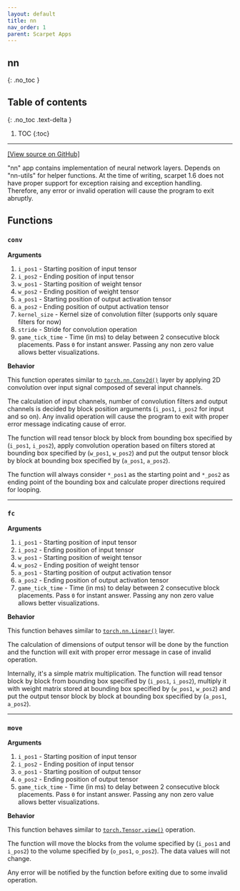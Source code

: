 ```yaml
---
layout: default
title: nn
nav_order: 1
parent: Scarpet Apps
---
```


## nn
{: .no_toc }

## Table of contents
{: .no_toc .text-delta }

1. TOC
{:toc}

---

[\[View source on GitHub\]](https://github.com/ashutoshbsathe/scarpet-nn/blob/master/scarpet-apps/nn.sc)

"nn" app contains implementation of neural network layers. Depends on "nn-utils" for helper functions. At the time of writing, scarpet 1.6 does not have proper support for exception raising and exception handling. Therefore, any error or invalid operation will cause the program to exit abruptly.

## Functions
### `conv`
**Arguments**
1. `i_pos1` - Starting position of input tensor 
2. `i_pos2` - Ending position of input tensor
3. `w_pos1` - Starting position of weight tensor
4. `w_pos2` - Ending position of weight tensor
5. `a_pos1` - Starting position of output activation tensor
6. `a_pos2` - Ending position of output activation tensor
7. `kernel_size` - Kernel size of convolution filter (supports only square filters for now)
8. `stride` - Stride for convolution operation
9. `game_tick_time` - Time (in ms) to delay between 2 consecutive block placements. Pass `0` for instant answer. Passing any non zero value allows better visualizations.


**Behavior**

This function operates similar to [`torch.nn.Conv2d()`](https://pytorch.org/docs/stable/nn.html#conv2d) layer by applying 2D convolution over input signal composed of several input channels.

The calculation of input channels, number of convolution filters and output channels is decided by block position arguments (`i_pos1`, `i_pos2` for input and so on). Any invalid operation will cause the program to exit with proper error message indicating cause of error.

The function will read tensor block by block from bounding box specified by (`i_pos1`, `i_pos2`), apply convolution operation based on filters stored at bounding box specified by (`w_pos1`, `w_pos2`) and put the output tensor block by block at bounding box specified by (`a_pos1`, `a_pos2`).

The function will always consider `*_pos1` as the starting point and `*_pos2` as ending point of the bounding box and calculate proper directions required for looping. 

---


### `fc`
**Arguments**
1. `i_pos1` - Starting position of input tensor 
2. `i_pos2` - Ending position of input tensor
3. `w_pos1` - Starting position of weight tensor
4. `w_pos2` - Ending position of weight tensor
5. `a_pos1` - Starting position of output activation tensor
6. `a_pos2` - Ending position of output activation tensor
7. `game_tick_time` - Time (in ms) to delay between 2 consecutive block placements. Pass `0` for instant answer. Passing any non zero value allows better visualizations.

**Behavior**

This function behaves similar to [`torch.nn.Linear()`](https://pytorch.org/docs/stable/nn.html#linear) layer.

The calculation of dimensions of output tensor will be done by the function and the function will exit with proper error message in case of invalid operation. 

Internally, it's a simple matrix multiplication. The function will read tensor block by block from bounding box specified by (`i_pos1`, `i_pos2`), multiply it with weight matrix stored at bounding box specified by (`w_pos1`, `w_pos2`) and put the output tensor block by block at bounding box specified by (`a_pos1`, `a_pos2`).

---

### `move`
**Arguments**
1. `i_pos1` - Starting position of input tensor 
2. `i_pos2` - Ending position of input tensor
3. `o_pos1` - Starting position of output tensor
4. `o_pos2` - Ending position of output tensor
5. `game_tick_time` - Time (in ms) to delay between 2 consecutive block placements. Pass `0` for instant answer. Passing any non zero value allows better visualizations.

**Behavior**

This function behaves similar to [`torch.Tensor.view()`](https://pytorch.org/docs/stable/tensors.html#torch.Tensor.view) operation.

The function will move the blocks from the volume specified by (`i_pos1` and `i_pos2`) to the volume specified by (`o_pos1`, `o_pos2`). The data values will not change. 

Any error will be notified by the function before exiting due to some invalid operation.